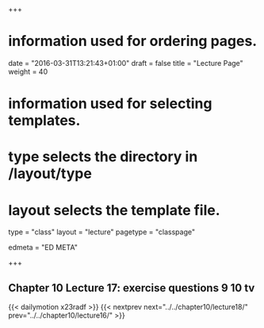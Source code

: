 +++
# information used for ordering pages.
date = "2016-03-31T13:21:43+01:00"
draft = false
title = "Lecture Page"
weight = 40

# information used for selecting templates.
# type selects the directory in /layout/type
# layout selects the template file.

type   = "class"
layout = "lecture"
pagetype = "classpage"





edmeta = "ED META"

+++
## Chapter 10 Lecture 17: exercise questions 9 10 tv
{{< dailymotion x23radf >}}
{{< nextprev next="../../chapter10/lecture18/"     prev="../../chapter10/lecture16/"  >}}

